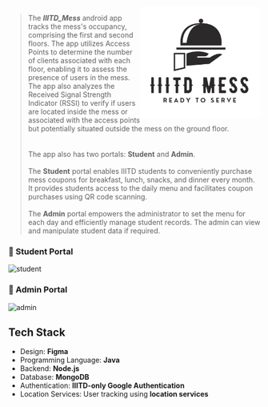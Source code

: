 <img align="right" src="https://github.com/preraksemwal/IIITD_Mess/blob/master/iiitd_mess.png">

> The **_IIITD_Mess_** android app tracks the mess's occupancy, comprising the first and second floors. The app utilizes Access Points to determine the number of clients associated with each floor, enabling it to assess the presence of users in the mess. The app also analyzes the Received Signal Strength Indicator (RSSI) to verify if users are located inside the mess or associated with the access points but potentially situated outside the mess on the ground floor.</br></br></br>
The app also has two portals:  **Student** and **Admin**.</br></br>
The **Student** portal enables IIITD students to conveniently purchase mess coupons for breakfast, lunch, snacks, and dinner every month.
It provides students access to the daily menu and facilitates coupon purchases using QR code scanning.</br></br>
The **Admin** portal empowers the administrator to set the menu for each day and efficiently manage student records.
The admin can view and manipulate student data if required.</br>

### :busts_in_silhouette: Student Portal

![student](https://github.com/preraksemwal/IIITD_Mess/assets/77500750/f0c8810c-ebc2-4a9e-a58b-cf869d02d6e5)

### :busts_in_silhouette: Admin Portal

![admin](https://github.com/preraksemwal/IIITD_Mess/assets/77500750/1a647e40-2a79-4c18-99fc-8cf37629346f)



<h2> Tech Stack </h2>

- Design: **Figma**
- Programming Language: **Java**
- Backend: **Node.js**
- Database: **MongoDB**
- Authentication: **IIITD-only Google Authentication**
- Location Services: User tracking using **location services**
